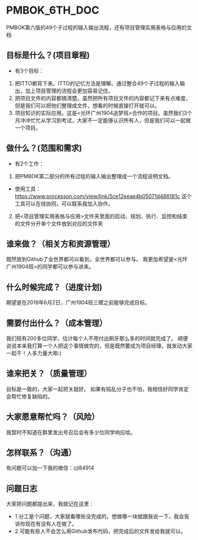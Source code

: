 # PMBOK_6TH_DOC
PMBOK第六版的49个子过程的输入输出流程，还有项目管理实用表格与应用的文档

## 目标是什么？(项目章程)
- 有3个目标：
1. 把ITTO都背下来。ITTO的记忆方法是理解。通过整合49个子过程的输入输出，加上项目管理的流程会更加容易记住。
2. 把项目文件的内容都搞清楚。虽然把所有项目文件的内容都记下来有点难度，但是我们可以把他们整理成文件，想看的时候直接打开就可以。
3. 项目知识的实际应用。这是<光环广州1904追梦班>合作的项目。虽然我们3个月冲冲忙忙从学习到考试，大家不一定能够认识所有人，但是我们可以一起做一个项目。

## 做什么？(范围和需求)
- 有2个工作：
1. 把PMBOK第二部分的所有过程的输入输出整理成一个流程说明文档。
- 使用工具：
https://www.processon.com/view/link/5ce12eeae4b05071d486181c
这个工具可以在线协同，可以联系我加入协作。

2. 把<项目管理实用表格与应用>文件夹里面的启动、规划、执行、监控和结束的文件分开单个文件放到对应的文件夹

## 谁来做？（相关方和资源管理）
既然放到Github了全世界都可以看到，全世界都可以参与。
我更加希望是<光环广州1904班>的同学都可以参与进来。

## 什么时候完成？（进度计划)
期望是在2019年6月2日，广州1904班三模之前能够完成目标。

## 需要付出什么？（成本管理）
我们班有200多位同学，估计每个人不用付出刷牙那么多的时间就完成了。
顺便说说本来我打算一个人把这个事情做完的，但是既然要成为项目经理，就发动大家一起干！人多力量大嘛:)

## 谁来把关？（质量管理）
目标是一致的，大家一起把关就好。
如果有捣乱分子也不怕，我相信好同学肯定会帮忙修复缺陷的。

## 大家愿意帮忙吗？（风险）
我暂时不知道在群里发出号召后会有多少位同学响应哈。

## 怎样联系？（沟通）
有问题可以加一下我的微信：cjl84914

## 问题日志
大家把问题都提出来，我就记在这里：
- 1.分工是个问题，大家就看哪些没完成的，想做哪一块就跟我说一下，我会告诉你现在有没有人在做了。
- 2.可能有些人不会怎么用Github发布代码，把完成后的文件发给我就可以。

